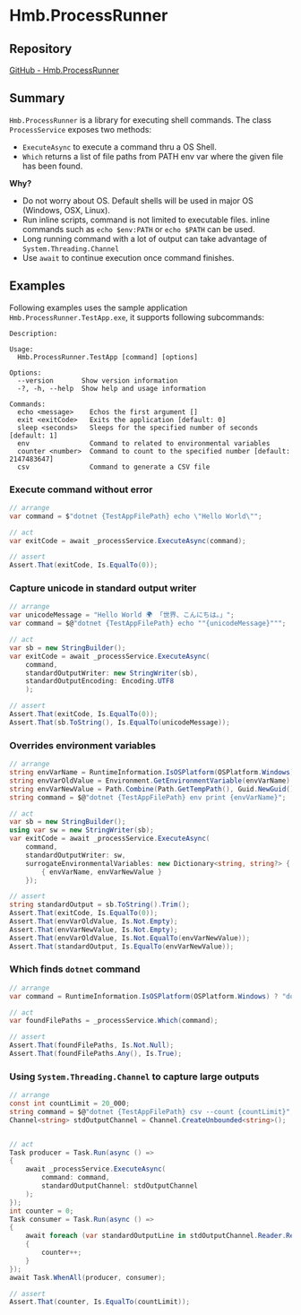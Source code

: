 # Hmb.ProcessRunner

## Repository

[GitHub - Hmb.ProcessRunner](https://github.com/hmadrigal/Hmb.ProcessRunner)

## Summary

`Hmb.ProcessRunner` is a library for executing shell commands. The class `ProcessService` exposes two methods:

- `ExecuteAsync` to execute a command thru a OS Shell.
- `Which` returns a list of file paths from PATH env var where the given file has been found.

**Why?**

- Do not worry about OS. Default shells will be used in major OS (Windows, OSX, Linux).
- Run inline scripts, command is not limited to executable files. inline commands such as `echo $env:PATH` or `echo $PATH` can be used.
- Long running command with a lot of output can take advantage of `System.Threading.Channel`
- Use `await` to continue execution once command finishes.


## Examples

Following examples uses the sample application `Hmb.ProcessRunner.TestApp.exe`, it supports following subcommands:

```
Description:

Usage:
  Hmb.ProcessRunner.TestApp [command] [options]

Options:
  --version       Show version information
  -?, -h, --help  Show help and usage information

Commands:
  echo <message>    Echos the first argument []
  exit <exitCode>   Exits the application [default: 0]
  sleep <seconds>   Sleeps for the specified number of seconds [default: 1]
  env               Command to related to environmental variables
  counter <number>  Command to count to the specified number [default: 2147483647]
  csv               Command to generate a CSV file
```

### Execute command without error

```csharp
// arrange
var command = $"dotnet {TestAppFilePath} echo \"Hello World\"";

// act
var exitCode = await _processService.ExecuteAsync(command);

// assert
Assert.That(exitCode, Is.EqualTo(0));
```

### Capture unicode in standard output writer

```csharp
// arrange
var unicodeMessage = "Hello World 🌍 「世界、こんにちは。」";
var command = $@"dotnet {TestAppFilePath} echo ""{unicodeMessage}""";

// act
var sb = new StringBuilder();
var exitCode = await _processService.ExecuteAsync(
    command,
    standardOutputWriter: new StringWriter(sb),
    standardOutputEncoding: Encoding.UTF8
    );

// assert
Assert.That(exitCode, Is.EqualTo(0));
Assert.That(sb.ToString(), Is.EqualTo(unicodeMessage));
```

### Overrides environment variables
```csharp
// arrange
string envVarName = RuntimeInformation.IsOSPlatform(OSPlatform.Windows) ? "HOMEPATH" : @"HOME";
string envVarOldValue = Environment.GetEnvironmentVariable(envVarName) ?? string.Empty;
string envVarNewValue = Path.Combine(Path.GetTempPath(), Guid.NewGuid().ToString());
string command = $@"dotnet {TestAppFilePath} env print {envVarName}";

// act
var sb = new StringBuilder();
using var sw = new StringWriter(sb);
var exitCode = await _processService.ExecuteAsync(
    command,
    standardOutputWriter: sw,
    surrogateEnvironmentalVariables: new Dictionary<string, string?> {
        { envVarName, envVarNewValue }
    });

// assert
string standardOutput = sb.ToString().Trim();
Assert.That(exitCode, Is.EqualTo(0));
Assert.That(envVarOldValue, Is.Not.Empty);
Assert.That(envVarNewValue, Is.Not.Empty);
Assert.That(envVarOldValue, Is.Not.EqualTo(envVarNewValue));
Assert.That(standardOutput, Is.EqualTo(envVarNewValue));
```

### Which finds `dotnet` command
```csharp
// arrange
var command = RuntimeInformation.IsOSPlatform(OSPlatform.Windows) ? "dotnet.exe" : "dotnet";

// act
var foundFilePaths = _processService.Which(command);

// assert
Assert.That(foundFilePaths, Is.Not.Null);
Assert.That(foundFilePaths.Any(), Is.True);
```

### Using `System.Threading.Channel` to capture large outputs
```csharp
// arrange
const int countLimit = 20_000;
string command = $@"dotnet {TestAppFilePath} csv --count {countLimit}";
Channel<string> stdOutputChannel = Channel.CreateUnbounded<string>();


// act
Task producer = Task.Run(async () =>
{
    await _processService.ExecuteAsync(
        command: command,
        standardOutputChannel: stdOutputChannel
    );
});
int counter = 0;
Task consumer = Task.Run(async () =>
{
    await foreach (var standardOutputLine in stdOutputChannel.Reader.ReadAllAsync())
    {
        counter++;
    }
});
await Task.WhenAll(producer, consumer);

// assert
Assert.That(counter, Is.EqualTo(countLimit));
```